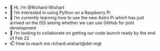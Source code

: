 - 👋 Hi, I’m @Richard-Wishart
- 👀 I’m interested in using Python on a Raspberry Pi
- 🌱 I’m currently learning how to use the new Astro Pi which has just arrived on the ISS seeing whether we can use GitHub for joint development
- 💞️ I’m looking to collaborate on getting our code launch ready by the end of Feb 22
- 📫 How to reach me richard.wishart@del-mgt

<!---
Richard-Wishart/Richard-Wishart is a ✨ special ✨ repository because its `README.md` (this file) appears on your GitHub profile.
You can click the Preview link to take a look at your changes.
--->
